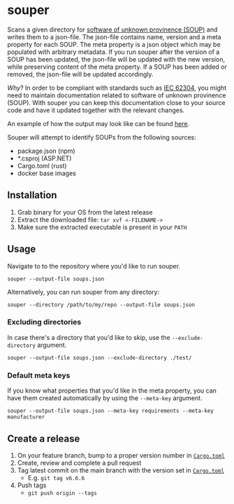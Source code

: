 # souper

Scans a given directory for [software of unknown provinence (SOUP)](https://en.wikipedia.org/wiki/Software_of_unknown_pedigree) and writes them to a json-file.
The json-file contains name, version and a meta property for each SOUP.
The meta property is a json object which may be populated with arbitrary metadata.
If you run souper after the version of a SOUP has been updated, the json-file will be updated with the new version, while preserving content of the meta property.
If a SOUP has been added or removed, the json-file will be updated accordingly.

*Why*? 
In order to be compliant with standards such as [IEC 62304](https://en.wikipedia.org/wiki/IEC_62304), you might need to maintain documentation related to software of unknown provinence (SOUP).
With souper you can keep this documentation close to your source code and have it updated together with the relevant changes.

An example of how the output may look like can be found [here](./soups.json).

Souper will attempt to identify SOUPs from the following sources:
 - package.json (npm)
 - *.csproj (ASP.NET)
 - Cargo.toml (rust)
 - docker base images

## Installation

1. Grab binary for your OS from the latest release
2. Extract the downloaded file: `tar xvf <-FILENAME->`
3. Make sure the extracted executable is present in your `PATH`

## Usage

Navigate to to the repository where you'd like to run souper.

`souper --output-file soups.json`

Alternatively, you can run souper from any directory:

`souper --directory /path/to/my/repo --output-file soups.json`

### Excluding directories

In case there's a directory that you'd like to skip, use the `--exclude-directory` argument.

`souper --output-file soups.json --exclude-directory ./test/`

### Default meta keys

If you know what properties that you'd like in the meta property, you can have them created automatically by using the `--meta-key` argument.

`souper --output-file soups.json --meta-key requirements --meta-key manufacturer`

## Create a release

1. On your feature branch, bump to a proper version number in [`Cargo.toml`](./Cargo.toml)
2. Create, review and complete a pull request
3. Tag latest commit on the main branch with the version set in [`Cargo.toml`](./Cargo.toml)
    - E.g. `git tag v6.6.6`
4. Push tags
    - `git push origin --tags`
